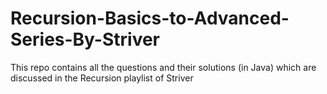 # Recursion-Basics-to-Advanced-Series-By-Striver
This repo contains all the questions and their solutions (in Java) which are discussed in the Recursion playlist of Striver
